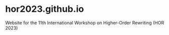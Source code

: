 # hor2023.github.io
Website for the 11th International Workshop on Higher-Order Rewriting (HOR 2023)
